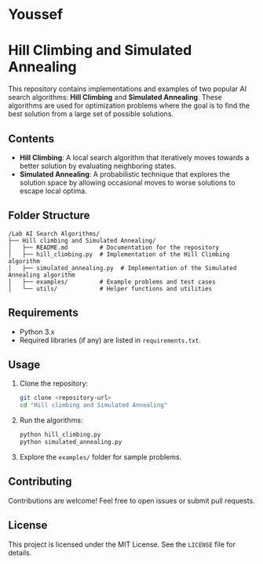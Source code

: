 # Youssef
# Hill Climbing and Simulated Annealing

This repository contains implementations and examples of two popular AI search algorithms: **Hill Climbing** and **Simulated Annealing**. These algorithms are used for optimization problems where the goal is to find the best solution from a large set of possible solutions.

## Contents

- **Hill Climbing**: A local search algorithm that iteratively moves towards a better solution by evaluating neighboring states.
- **Simulated Annealing**: A probabilistic technique that explores the solution space by allowing occasional moves to worse solutions to escape local optima.

## Folder Structure

```
/Lab AI Search Algorithms/
├── Hill climbing and Simulated Annealing/
│   ├── README.md         # Documentation for the repository
│   ├── hill_climbing.py  # Implementation of the Hill Climbing algorithm
│   ├── simulated_annealing.py  # Implementation of the Simulated Annealing algorithm
│   ├── examples/         # Example problems and test cases
│   └── utils/            # Helper functions and utilities
```

## Requirements

- Python 3.x
- Required libraries (if any) are listed in `requirements.txt`.

## Usage

1. Clone the repository:
    ```bash
    git clone <repository-url>
    cd "Hill climbing and Simulated Annealing"
    ```

2. Run the algorithms:
    ```bash
    python hill_climbing.py
    python simulated_annealing.py
    ```

3. Explore the `examples/` folder for sample problems.

## Contributing

Contributions are welcome! Feel free to open issues or submit pull requests.

## License

This project is licensed under the MIT License. See the `LICENSE` file for details.
